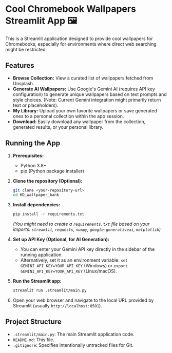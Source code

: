 # Cool Chromebook Wallpapers Streamlit App 🖼️

This is a Streamlit application designed to provide cool wallpapers for Chromebooks, especially for environments where direct web searching might be restricted.

## Features

*   **Browse Collection:** View a curated list of wallpapers fetched from Unsplash.
*   **Generate AI Wallpapers:** Use Google's Gemini AI (requires API key configuration) to generate unique wallpapers based on text prompts and style choices. (Note: Current Gemini integration might primarily return text or placeholders).
*   **My Library:** Upload your own favorite wallpapers or save generated ones to a personal collection within the app session.
*   **Download:** Easily download any wallpaper from the collection, generated results, or your personal library.

## Running the App

1.  **Prerequisites:**
    *   Python 3.8+
    *   pip (Python package installer)

2.  **Clone the repository (Optional):**
    ```bash
    git clone <your-repository-url>
    cd HD_wallpaper_bank
    ```

3.  **Install dependencies:**
    ```bash
    pip install -r requirements.txt
    ```
    *(You might need to create a `requirements.txt` file based on your imports: `streamlit`, `requests`, `numpy`, `google-generativeai`, `matplotlib`)*

4.  **Set up API Key (Optional, for AI Generation):**
    *   You can enter your Gemini API key directly in the sidebar of the running application.
    *   Alternatively, set it as an environment variable: `set GEMINI_API_KEY=YOUR_API_KEY` (Windows) or `export GEMINI_API_KEY=YOUR_API_KEY` (Linux/macOS).

5.  **Run the Streamlit app:**
    ```bash
    streamlit run .streamlit/main.py
    ```

6.  Open your web browser and navigate to the local URL provided by Streamlit (usually `http://localhost:8501`).

## Project Structure

*   `.streamlit/main.py`: The main Streamlit application code.
*   `README.md`: This file.
*   `.gitignore`: Specifies intentionally untracked files for Git.